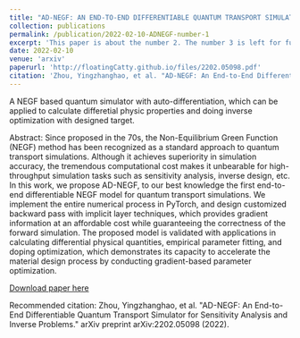 ```yaml
---
title: "AD-NEGF: AN END-TO-END DIFFERENTIABLE QUANTUM TRANSPORT SIMULATOR FOR SENSITIVITY ANALYSIS AND INVERSE PROBLEMS"
collection: publications
permalink: /publication/2022-02-10-ADNEGF-number-1
excerpt: 'This paper is about the number 2. The number 3 is left for future work.'
date: 2022-02-10
venue: 'arxiv'
paperurl: 'http://floatingCatty.github.io/files/2202.05098.pdf'
citation: 'Zhou, Yingzhanghao, et al. "AD-NEGF: An End-to-End Differentiable Quantum Transport Simulator for Sensitivity Analysis and Inverse Problems." arXiv preprint arXiv:2202.05098 (2022).'
---
```

A NEGF based quantum simulator with auto-differentiation, which can be applied to calculate differetial physic properties and doing inverse optimization with designed target.

Abstract: Since proposed in the 70s, the Non-Equilibrium Green Function (NEGF) method has been recognized as a standard approach to quantum transport simulations. Although it achieves superiority in simulation accuracy, the tremendous computational cost makes it unbearable for high-throughput simulation tasks such as sensitivity analysis, inverse design, etc. In this work, we propose AD-NEGF, to our best knowledge the first end-to-end differentiable NEGF model for quantum transport simulations. We implement the entire numerical process in PyTorch, and design customized backward pass with implicit layer techniques, which provides gradient information at an affordable cost while guaranteeing the correctness of the forward simulation. The proposed model is validated with applications in calculating differential physical quantities, empirical parameter fitting, and doping optimization, which demonstrates its capacity to accelerate the material design process by conducting gradient-based parameter optimization.


[Download paper here](https://arxiv.org/pdf/2202.05098.pdf)

Recommended citation: Zhou, Yingzhanghao, et al. "AD-NEGF: An End-to-End Differentiable Quantum Transport Simulator for Sensitivity Analysis and Inverse Problems." arXiv preprint arXiv:2202.05098 (2022).
